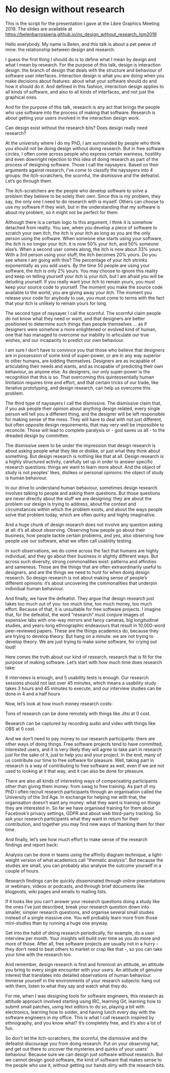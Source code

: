 # No design without research

This is the script for the presentation I gave at the Libre Graphics Meeting 2019. The slides are available at https://belenbarrospena.github.io/no_design_without_research_lgm2019


Hello everybody. My name is Belen, and this talk is about a pet peeve of mine: the relationship between design and research.

I guess the first thing I should do is to define what I mean by design and what I mean by research. For the purpose of this talk, design is interaction design: the branch of design that deals with the structure and behaviour of software user interfaces. Interaction design is what you are doing when you make decisions about features: about what your software should do and how it should do it. And defined in this fashion, interaction design applies to all kinds of software, and also to all kinds of interfaces, and not just the graphical ones.

And for the purpose of this talk, research is any act that brings the people who use software into the process of making that software. Research is about getting your users involved in the interaction design work.

Can design exist without the research bits? Does design really need research?

At the university where I do my PhD, I am surrounded by people who think you should not be doing design without doing research. But in free software circles, I often come across  people who express certain wariness, hostility and even downright rejection to this idea of doing research as part of the process of designing software. Those I call the naysayers. Based on their arguments against research, I’ve come to classify the naysayers into 4 groups: the itch-scratchers, the scornful, the dismissive and the defeatist. Let’s go through them.

The itch-scratchers are the people who develop software to solve a problem they believe to be solely their own. Since this is my problem, they say, the only one I need to do research with is myself. Others can choose to use my software if they wish, but in the understanding that my software is about my problem, so it might not be perfect for them.

Although there is a certain logic to this argument, I think it is somehow detached from reality. You see, when you develop a piece of software to scratch your own itch, the itch is your itch as long as you are the only person using the software. When someone else starts using your software, the itch is no longer your itch: it is now 50% your itch, and 50% someone else’s. When a second user comes along, the itch is now about 33% yours. With a 3rd person using your stuff, the itch becomes 20% yours. Do you see where I am going with this? The percentage of your itch shrinks exponentially as you add users. By the time 50 people are using your software, the itch is only 2% yours. You may choose to ignore this reality and keep on telling yourself your itch is your itch, but I am afraid you will be deluding yourself. If you really want your itch to remain yours, you must keep your source code to yourself. The moment you make the source code available to the world, you are giving away your itch. The moment you release your code for anybody to use, you must come to terms with the fact that your itch is unlikely to remain yours for long.

The second type of naysayer I call the scornful. The scornful claim people do not know what they need or want, and that designers are better positioned to determine such things than people themselves … as if designers were somehow a more enlightened or evolved kind of human, one that has managed to overcome our inability to articulate our true wishes, and our incapacity to predict our own behaviour. 

I am sure I don’t have to convince you that those who believe that designers are in possession of some kind of super-power, or are in any way superior to other humans, are kidding themselves. Designers are as incapable of articulating their needs and wants, and as incapable of predicting their own behaviour, as anyone else. As designers, our only super-power is the recognition that this is so. That overcoming this quintessentially human limitation requires time and effort, and that certain tricks of our trade, like iterative prototyping, and design research, can help us overcome this problem. 

The third type of naysayers I call the dismissive. The dismissive claim that, if you ask people their opinion about anything design related, every single person will tell you a different thing, and the designer will be left responsible for making sense of the mess. They will have to deal with not just different, but often opposite design requirements, that may very well be impossible to reconcile. Those will lead to complete paralysis or - god saves us all - to the dreaded design by committee. 

The dismissive seem to be under the impression that design research is about asking people what they like or dislike, or just what they think about something. But design research is nothing like that at all. Design research is a highly structured activity, carefully set up in order to answer specific research questions: things we want to learn more about. And the object of study is not peoples’ likes, dislikes or personal opinions: the object of study is human behaviour.

In our drive to understand human behaviour, sometimes design research involves talking to people and asking them questions. But those questions are never directly about the stuff we are designing: they are about the problem our design is trying to address, about the context and circumstances within which the problem exists, and about the ways people solve that problem today, which are often quirky and highly imaginative.

And a huge chunk of design research does not involve any question asking at all: it’s all about observing. Observing how people go about their business, how people tackle certain problems, and yes, also observing how people use our software, what we often call usability testing.

In such observations, we do come across the fact that humans are highly individual, and they go about their business in slightly different ways. But across such diversity, strong commonalities exist: patterns and affinities and sameness. Those are the things that are often extraordinarily useful to designers, and are the things we need to hunt for when doing design research. So design research is not about making sense of people’s different opinions: it’s about uncovering the commonalities that underpin individual human behaviour.

And finally, we have the defeatist. They argue that design research just takes too much out of you: too much time, too much money, too much effort. Because of that, it is unsuitable for free software projects. I imagine that, for the defeatist, the word “research” must conjure images of expensive labs with one-way mirrors and fancy cameras, big longitudinal studies, and years-long ethnographic endeavours that result in 10,000-word peer-reviewed papers. These are the things academics do, because they are trying to develop theory. But hang on a minute: we are not trying to develop theory. We are just trying to make some software, for crying out loud!

Here comes the truth about our kind of research, research that is fit for the purpose of making software. Let’s start with how much time does research take:

6 interviews is enough, and 5 usability tests is enough. Our research sessions should not last over 45 minutes, which means a usability study takes 3 hours and 45 minutes to execute, and our interview studies can be done in 4 and a half hours

Now, let’s look at how much money research costs:

Tons of research can be done remotely with things like Jitsi at 0 cost.

Research can be captured by recording audio and video with things like OBS at 0 cost.

And we don’t need to pay money to our research participants: there are other ways of doing things. Free software projects tend to have committed, interested users, and it is very likely they will agree to take part in research just for the sake of it, just to help you and your project. In the end, many of us contribute our time to free software for pleasure. Well, taking part in research is a way of contributing to free software as well, even if we are not used to looking at it that way, and it can also be done for pleasure.

There are also all kinds of interesting ways of compensating participants other than giving them money: from swag to free training. As part of my PhD I often recruit research participants through an organisation called the University of the 3rd Age. In exchange for helping me with that, the organisation doesn’t want any money: what they want is training on things they are interested in. So far we have organised training for them about Facebook’s privacy settings, GDPR and about web third-party tracking. So ask your research participants what they want in return for their contribution, and together you may find new ways of thanking them for their time.

And finally, let’s see how much effort to make sense of the research findings and report back:

Analysis can be done in teams using the affinity diagram technique, a light-weight version of what academics call “thematic analysis”. But because the studies are small, you can probably also analyse the outcome yourself in a couple of hours.

Research findings can be quickly disseminated through online presentations or webinars, videos or podcasts, and through brief documents like blogposts, wiki pages and emails to mailing lists.

If it looks like you can’t answer your research questions doing a study like the ones I’ve just described, break your research question down into smaller, simpler research questions, and organise several small studies instead of a single massive one. You will probably learn more from those mini-studies than by running a huge one anyway.  

Get into the habit of doing research periodically, for example, do a user interview per month. Your insights will build over time as you do more and more of those. After all, free software projects are usually not in a hurry - they don’t need to beat others to market or crap like that -, so you can take your time with the research too. 

And remember, design research is first and foremost an attitude, an attitude you bring to every single encounter with your users. An attitude of genuine interest that translates into detailed observations of human behaviour. Immerse yourself in the environments of your research subjects: hang out with them, listen to what they say and watch what they do.

For me, when I was designing tools for software engineers, this research as attitude approach involved starting using IRC, learning Git, learning how to submit small patches, using text editors to do so, playing a bit with electronics, learning how to solder, and having lunch every day with the software engineers in my office. This is what I call research inspired by ethnography, and you know what? It’s completely free, and it’s also a lot of fun. 

So don’t let the itch-scratchers, the scornful, the dismissive and the defeatist discourage you from doing research. Put on your observing hat, and get out there to uncover the mysteries and quirks of your users’ behaviour. Because sure we can design just software without research. But we cannot design good software, the kind of software that makes sense to the people who use it, without getting our hands dirty with the research bits.
 
